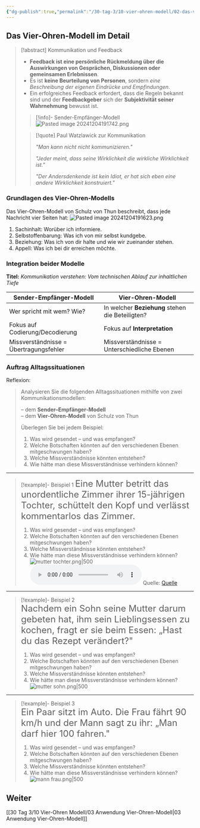 ```yaml
---
{"dg-publish":true,"permalink":"/30-tag-3/10-vier-ohren-modell/02-das-vier-ohren-modell/"}
---
```


## Das Vier-Ohren-Modell im Detail

> [!abstract] Kommunikation und Feedback
>- **Feedback ist eine persönliche Rückmeldung über die Auswirkungen von Gesprächen, Diskussionen oder gemeinsamen Erlebnissen**. 
>- Es ist **keine Beurteilung von Personen**, sondern *eine Beschreibung der eigenen Eindrücke und Empfindungen*. 
>- Ein erfolgreiches Feedback erfordert, dass die Regeln bekannt sind und der **Feedbackgeber** sich der **Subjektivität seiner Wahrnehmung** bewusst ist.
>>[!info]- Sender-Empfänger-Modell
>>![Pasted image 20241204191742.png](/img/user/Pasted%20image%2020241204191742.png)
>
>>[!quote] Paul Watzlawick zur Kommunikation
>>
>> *"Man kann nicht nicht kommunizieren."*
>>
>> *"Jeder meint, dass seine Wirklichkeit die wirkliche Wirklichkeit ist."*
>>
>> *"Der Andersdenkende ist kein Idiot, er hat sich eben eine andere Wirklichkeit konstruiert."*


### Grundlagen des Vier-Ohren-Modells

Das Vier-Ohren-Modell von Schulz von Thun beschreibt, dass jede Nachricht vier Seiten hat:
![Pasted image 20241204191623.png](/img/user/Pasted%20image%2020241204191623.png)

1. Sachinhalt: Worüber ich informiere.
2. Selbstoffenbarung: Was ich von mir selbst kundgebe.
3. Beziehung: Was ich von dir halte und wie wir zueinander stehen.
4. Appell: Was ich bei dir erreichen möchte.

### Integration beider Modelle

**Titel:** _Kommunikation verstehen: Vom technischen Ablauf zur inhaltlichen Tiefe_

|Sender-Empfänger-Modell|Vier-Ohren-Modell|
|---|---|
|Wer spricht mit wem? Wie?|In welcher **Beziehung** stehen die Beteiligten?|
|Fokus auf Codierung/Decodierung|Fokus auf **Interpretation**|
|Missverständnisse = Übertragungsfehler|Missverständnisse = Unterschiedliche Ebenen|

### Auftrag Alltagssituationen

Reflexion:
> Analysieren Sie die folgenden Alltagssituationen mithilfe von zwei Kommunikationsmodellen:
> 
> – dem **Sender–Empfänger-Modell**  
> – dem **Vier-Ohren-Modell** von Schulz von Thun  
> 
> Überlegen Sie bei jedem Beispiel:
> 
> 1. Was wird gesendet – und was empfangen?
> 2. Welche Botschaften könnten auf den verschiedenen Ebenen mitgeschwungen haben?
> 3. Welche Missverständnisse könnten entstehen?
> 4. Wie hätte man diese Missverständnisse verhindern können?

---

>[!example]- Beispiel 1 
><span style="font-size: 24px;">Eine Mutter betritt das unordentliche Zimmer ihrer 15-jährigen Tochter, schüttelt den Kopf und verlässt kommentarlos das Zimmer.</span>
> 1. Was wird gesendet – und was empfangen?
> 2. Welche Botschaften könnten auf den verschiedenen Ebenen mitgeschwungen haben?
> 3. Welche Missverständnisse könnten entstehen?
> 4. Wie hätte man diese Missverständnisse verhindern können?
>![mutter tochter.png|500](/img/user/mutter%20tochter.png)
><audio controls><source src="https://download-media.srf.ch/world/audio/WortSchatz_radio/2015/10/WortSchatz-radio_a88ae59d20e546b2af48981d782e0f0a.mp3"></audio>
>Quelle: [Quelle](https://www.srf.ch/audio/wortschatz/untermiete-von-carol-blanc?id=dd6ca264-cc45-4159-a05c-c8ad617d68f3#autoplay)

---

>[!example]- Beispiel 2  
><span style="font-size: 24px;">Nachdem ein Sohn seine Mutter darum gebeten hat, ihm sein Lieblingsessen zu kochen, fragt er sie beim Essen: „Hast du das Rezept verändert?"</span>
> 1. Was wird gesendet – und was empfangen?
> 2. Welche Botschaften könnten auf den verschiedenen Ebenen mitgeschwungen haben?
> 3. Welche Missverständnisse könnten entstehen?
> 4. Wie hätte man diese Missverständnisse verhindern können?
>![mutter sohn.png|500](/img/user/mutter%20sohn.png)

---

>[!example]- Beispiel 3  
><span style="font-size: 24px;">Ein Paar sitzt im Auto. Die Frau fährt 90 km/h und der Mann sagt zu ihr: „Man darf hier 100 fahren."</span>
> 1. Was wird gesendet – und was empfangen?
> 2. Welche Botschaften könnten auf den verschiedenen Ebenen mitgeschwungen haben?
> 3. Welche Missverständnisse könnten entstehen?
> 4. Wie hätte man diese Missverständnisse verhindern können?
> ![mann frau.png|500](/img/user/mann%20frau.png)



## Weiter
[[30 Tag 3/10 Vier-Ohren Modell/03 Anwendung Vier-Ohren-Modell\|03 Anwendung Vier-Ohren-Modell]]
